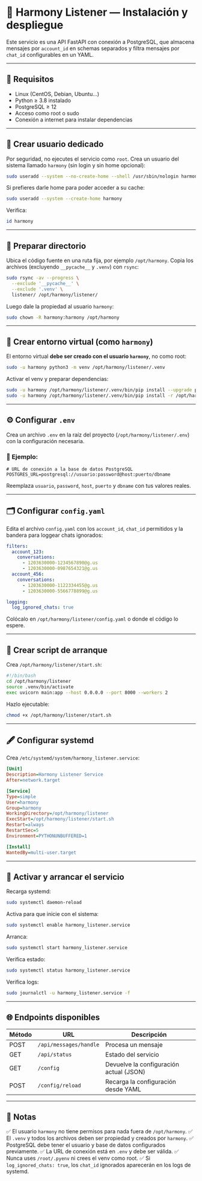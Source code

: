 # 📄 Harmony Listener — Instalación y despliegue

Este servicio es una API FastAPI con conexión a PostgreSQL, que almacena mensajes por `account_id` en schemas separados y filtra mensajes por `chat_id` configurables en un YAML.

---

## 🚀 Requisitos

* Linux (CentOS, Debian, Ubuntu…)
* Python ≥ 3.8 instalado
* PostgreSQL ≥ 12
* Acceso como root o sudo
* Conexión a internet para instalar dependencias

---

## 👤 Crear usuario dedicado

Por seguridad, no ejecutes el servicio como `root`.
Crea un usuario del sistema llamado `harmony` (sin login y sin home opcional):

```bash
sudo useradd --system --no-create-home --shell /usr/sbin/nologin harmony
```

Si prefieres darle home para poder acceder a su cache:

```bash
sudo useradd --system --create-home harmony
```

Verifica:

```bash
id harmony
```

---

## 📂 Preparar directorio

Ubica el código fuente en una ruta fija, por ejemplo `/opt/harmony`.
Copia los archivos (excluyendo `__pycache__` y `.venv`) con `rsync`:

```bash
sudo rsync -av --progress \
  --exclude '__pycache__' \
  --exclude '.venv' \
  listener/ /opt/harmony/listener/
```

Luego dale la propiedad al usuario `harmony`:

```bash
sudo chown -R harmony:harmony /opt/harmony
```

---

## 🐍 Crear entorno virtual (como `harmony`)

El entorno virtual **debe ser creado con el usuario `harmony`**, no como root:

```bash
sudo -u harmony python3 -m venv /opt/harmony/listener/.venv
```

Activar el venv y preparar dependencias:

```bash
sudo -u harmony /opt/harmony/listener/.venv/bin/pip install --upgrade pip
sudo -u harmony /opt/harmony/listener/.venv/bin/pip install -r /opt/harmony/listener/requirements.txt
```

---

## ⚙️ Configurar `.env`

Crea un archivo `.env` en la raíz del proyecto (`/opt/harmony/listener/.env`) con la configuración necesaria.

### 📄 Ejemplo:

```dotenv
# URL de conexión a la base de datos PostgreSQL
POSTGRES_URL=postgresql://usuario:password@host:puerto/dbname
```

Reemplaza `usuario`, `password`, `host`, `puerto` y `dbname` con tus valores reales.

---

## 🗂 Configurar `config.yaml`

Edita el archivo `config.yaml` con los `account_id`, `chat_id` permitidos y la bandera para loggear chats ignorados:

```yaml
filters:
  account_123:
    conversations:
      - 1203630000-1234567890@g.us
      - 1203630000-0987654321@g.us
  account_456:
    conversations:
      - 1203630000-1122334455@g.us
      - 1203630000-5566778899@g.us

logging:
  log_ignored_chats: true
```

Colócalo en `/opt/harmony/listener/config.yaml` o donde el código lo espere.

---

## 🔷 Crear script de arranque

Crea `/opt/harmony/listener/start.sh`:

```bash
#!/bin/bash
cd /opt/harmony/listener
source .venv/bin/activate
exec uvicorn main:app --host 0.0.0.0 --port 8000 --workers 2
```

Hazlo ejecutable:

```bash
chmod +x /opt/harmony/listener/start.sh
```

---

## 🖋 Configurar systemd

Crea `/etc/systemd/system/harmony_listener.service`:

```ini
[Unit]
Description=Harmony Listener Service
After=network.target

[Service]
Type=simple
User=harmony
Group=harmony
WorkingDirectory=/opt/harmony/listener
ExecStart=/opt/harmony/listener/start.sh
Restart=always
RestartSec=5
Environment=PYTHONUNBUFFERED=1

[Install]
WantedBy=multi-user.target
```

---

## 📡 Activar y arrancar el servicio

Recarga systemd:

```bash
sudo systemctl daemon-reload
```

Activa para que inicie con el sistema:

```bash
sudo systemctl enable harmony_listener.service
```

Arranca:

```bash
sudo systemctl start harmony_listener.service
```

Verifica estado:

```bash
sudo systemctl status harmony_listener.service
```

Verifica logs:

```bash
sudo journalctl -u harmony_listener.service -f
```

---

## 🌐 Endpoints disponibles

| Método | URL                    | Descripción                             |
| ------ | ---------------------- | --------------------------------------- |
| POST   | `/api/messages/handle` | Procesa un mensaje                      |
| GET    | `/api/status`          | Estado del servicio                     |
| GET    | `/config`              | Devuelve la configuración actual (JSON) |
| POST   | `/config/reload`       | Recarga la configuración desde YAML     |

---

## 📝 Notas

✅ El usuario `harmony` no tiene permisos para nada fuera de `/opt/harmony`.
✅ El `.venv` y todos los archivos deben ser propiedad y creados por `harmony`.
✅ PostgreSQL debe tener el usuario y base de datos configurados previamente.
✅ La URL de conexión está en `.env` y debe ser válida.
✅ Nunca uses `/root/.pyenv` ni crees el venv como root.
✅ Si `log_ignored_chats: true`, los `chat_id` ignorados aparecerán en los logs de systemd.
